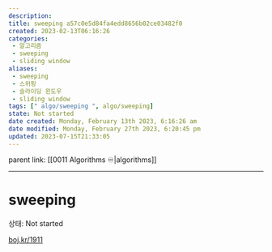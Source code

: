 ```yaml
---
description:
title: sweeping a57c0e5d84fa4edd8656b02ce03482f0
created: 2023-02-13T06:16:26
categories: 
 - 알고리즘
 - sweeping
 - sliding window
aliases: 
 - sweeping
 - 스위핑
 - 슬라이딩 윈도우
 - sliding window
tags: [" algo/sweeping ", algo/sweeping]
state: Not started
date created: Monday, February 13th 2023, 6:16:26 am
date modified: Monday, February 27th 2023, 6:20:45 pm
updated: 2023-07-15T21:33:05
---
```

parent link: [[0011 Algorithms ♾️|algorithms]]

---

# sweeping

상태: Not started

[boj.kr/1911](http://boj.kr/1911)

